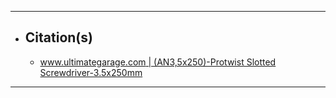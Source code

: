 ***

- ## Citation(s)
  - [www.ultimategarage.com | (AN3,5x250)-Protwist Slotted Screwdriver-3.5x250mm](https://www.ultimategarage.com/shop/part.php?products_id=7696)

***